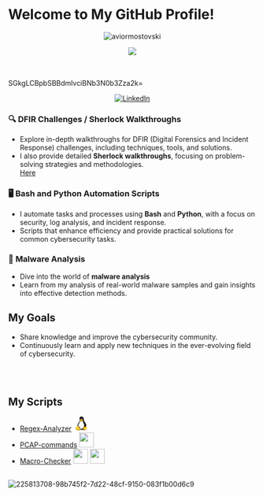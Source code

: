 # Welcome to My GitHub Profile!
<p align="center"> <img src="https://komarev.com/ghpvc/?username=aviormostovski&label=Profile%20views&color=0e75b6&style=flat" alt="aviormostovski" /> </p>


<p align="center">
  <img src="https://github.com/user-attachments/assets/6e599287-1314-4f66-bbb1-e1a71e23b09f" width="250" />
</p>

<br>

SGkgLCBpbSBBdmlvciBNb3N0b3Zza2k=   <p align="center">
<a href="https://www.linkedin.com/in/avior-mostovski/">
    <img src="https://github.com/user-attachments/assets/0aa5369d-b869-42dd-8cc0-1429427feedf" alt="LinkedIn" height="80" width="80" />
  </a>
</p>


### 🔍 **DFIR Challenges / Sherlock Walkthroughs**
- Explore in-depth walkthroughs for DFIR (Digital Forensics and Incident Response) challenges, including techniques, tools, and solutions.
- I also provide detailed **Sherlock walkthroughs**, focusing on problem-solving strategies and methodologies.<br>
  [Here](https://github.com/AviorMostovski/challenges)

### 🖥️ **Bash and Python Automation Scripts**
- I automate tasks and processes using **Bash** and **Python**, with a focus on security, log analysis, and incident response.
- Scripts that enhance efficiency and provide practical solutions for common cybersecurity tasks.

### 🦠 **Malware Analysis**
- Dive into the world of **malware analysis**
- Learn from my analysis of real-world malware samples and gain insights into effective detection methods.

## My Goals

- Share knowledge and improve the cybersecurity community.
- Continuously learn and apply new techniques in the ever-evolving field of cybersecurity.
<br>
<br>

## My Scripts
- [Regex-Analyzer](https://github.com/AviorMostovski/Regex-Analyzer)  <img src="https://raw.githubusercontent.com/devicons/devicon/master/icons/linux/linux-original.svg" width="30" height="30" />
- [PCAP-commands](https://github.com/AviorMostovski/PCAP-commands-script)  <img src="https://github.com/user-attachments/assets/0bf4592b-481a-411b-bcbc-a55a44c75027" width="30" height="30" />
- [Macro-Checker](https://github.com/AviorMostovski/Macro-Checker-Automation)  <img src="https://github.com/user-attachments/assets/de024e9d-cc8b-4021-b736-3791f27ab468" width="30" height="30" /> <img src="https://github.com/user-attachments/assets/f3497815-eb57-48f1-97ce-625fde68dfc2" width="30" height="30" />



##
![225813708-98b745f2-7d22-48cf-9150-083f1b00d6c9](https://github.com/user-attachments/assets/4ccc9a05-b3aa-4c7f-b55e-932429a8f2c2)
